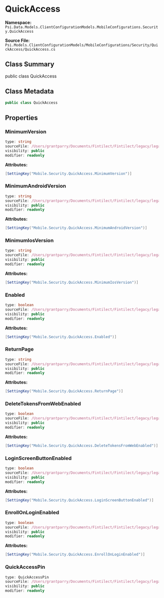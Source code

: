 # QuickAccess

**Namespace:** `Psi.Data.Models.ClientConfigurationModels.MobileConfigurations.Security.QuickAccess`

**Source File:** `Psi.Models.ClientConfigurationModels/MobileConfigurations/Security/QuickAccess/QuickAccess.cs`

## Class Summary

public class QuickAccess

## Class Metadata

```typescript
public class QuickAccess
```

## Properties

### MinimumVersion

```typescript
type: string
sourceFile: /Users/grantparry/Documents/Fintilect/Fintilect/legacy/legacy-apis/Psi.Models.ClientConfigurationModels/MobileConfigurations/Security/QuickAccess/QuickAccess.cs
visibility: public
modifier: readonly
```

**Attributes:**
```csharp
[SettingKey("Mobile.Security.QuickAccess.MinimumVersion")]
```

### MinimumAndroidVersion

```typescript
type: string
sourceFile: /Users/grantparry/Documents/Fintilect/Fintilect/legacy/legacy-apis/Psi.Models.ClientConfigurationModels/MobileConfigurations/Security/QuickAccess/QuickAccess.cs
visibility: public
modifier: readonly
```

**Attributes:**
```csharp
[SettingKey("Mobile.Security.QuickAccess.MinimumAndroidVersion")]
```

### MinimumIosVersion

```typescript
type: string
sourceFile: /Users/grantparry/Documents/Fintilect/Fintilect/legacy/legacy-apis/Psi.Models.ClientConfigurationModels/MobileConfigurations/Security/QuickAccess/QuickAccess.cs
visibility: public
modifier: readonly
```

**Attributes:**
```csharp
[SettingKey("Mobile.Security.QuickAccess.MinimumIosVersion")]
```

### Enabled

```typescript
type: boolean
sourceFile: /Users/grantparry/Documents/Fintilect/Fintilect/legacy/legacy-apis/Psi.Models.ClientConfigurationModels/MobileConfigurations/Security/QuickAccess/QuickAccess.cs
visibility: public
modifier: readonly
```

**Attributes:**
```csharp
[SettingKey("Mobile.Security.QuickAccess.Enabled")]
```

### ReturnPage

```typescript
type: string
sourceFile: /Users/grantparry/Documents/Fintilect/Fintilect/legacy/legacy-apis/Psi.Models.ClientConfigurationModels/MobileConfigurations/Security/QuickAccess/QuickAccess.cs
visibility: public
modifier: readonly
```

**Attributes:**
```csharp
[SettingKey("Mobile.Security.QuickAccess.ReturnPage")]
```

### DeleteTokensFromWebEnabled

```typescript
type: boolean
sourceFile: /Users/grantparry/Documents/Fintilect/Fintilect/legacy/legacy-apis/Psi.Models.ClientConfigurationModels/MobileConfigurations/Security/QuickAccess/QuickAccess.cs
visibility: public
modifier: readonly
```

**Attributes:**
```csharp
[SettingKey("Mobile.Security.QuickAccess.DeleteTokensFromWebEnabled")]
```

### LoginScreenButtonEnabled

```typescript
type: boolean
sourceFile: /Users/grantparry/Documents/Fintilect/Fintilect/legacy/legacy-apis/Psi.Models.ClientConfigurationModels/MobileConfigurations/Security/QuickAccess/QuickAccess.cs
visibility: public
modifier: readonly
```

**Attributes:**
```csharp
[SettingKey("Mobile.Security.QuickAccess.LoginScreenButtonEnabled")]
```

### EnrollOnLoginEnabled

```typescript
type: boolean
sourceFile: /Users/grantparry/Documents/Fintilect/Fintilect/legacy/legacy-apis/Psi.Models.ClientConfigurationModels/MobileConfigurations/Security/QuickAccess/QuickAccess.cs
visibility: public
modifier: readonly
```

**Attributes:**
```csharp
[SettingKey("Mobile.Security.QuickAccess.EnrollOnLoginEnabled")]
```

### QuickAccessPin

```typescript
type: QuickAccessPin
sourceFile: /Users/grantparry/Documents/Fintilect/Fintilect/legacy/legacy-apis/Psi.Models.ClientConfigurationModels/MobileConfigurations/Security/QuickAccess/QuickAccess.cs
visibility: public
modifier: readonly
```
